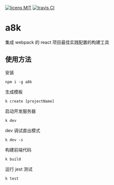 [![licens MIT](https://img.shields.io/github/license/hxfdarling/a8k.svg)](https://github.com/hxfdarling/a8k/blob/master/LICENSE)
[![travis CI](https://travis-ci.org/hxfdarling/a8k.svg?branch=master)](https://travis-ci.org/hxfdarling/a8k)

# a8k

集成 webpack 的 react 项目最佳实践配置的构建工具

## 使用方法

安装

```shell
npm i -g a8k
```

生成模板

```shell
k create [projectName]
```

启动开发服务器

```shell
k dev
```

dev 调试直出模式

```shell
k dev -s
```

构建前端代码

```shell
k build
```

运行 jest 测试

```shell
k test
```
